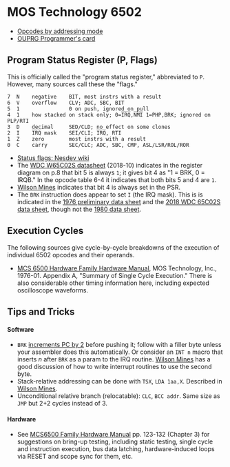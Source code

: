 MOS Technology 6502
===================

- [Opcodes by addressing mode](opcodes)
- [OUPRG Programmer's card](progcard)


Program Status Register (P, Flags)
----------------------------------

This is officially called the "program status register," abbreviated
to `P`. However, many sources call these the "flags."

    7  N    negative    BIT, most instrs with a result
    6  V    overflow    CLV; ADC, SBC, BIT
    5  1                0 on push, ignored on pull
    4  1    how stacked on stack only; 0=I̅R̅Q̅,N̅M̅I̅ 1=PHP,BRK; ignored on PLP/RTI
    3  D    decimal     SED/CLD; no effect on some clones
    2  I    I̅R̅Q̅ mask    SEI/CLI; I̅R̅Q̅, RTI
    1  Z    zero        most instrs with a result
    0  C    carry       SEC/CLC; ADC, SBC, CMP, ASL/LSR/ROL/ROR

- [Status flags: Nesdev wiki][nesdev-flags]
- The [WDC W65C02S datasheet][ds2018] (2018-10) indicates in the
  register diagram on p.8 that bit 5 is always `1`; it gives bit 4 as
  "1 = BRK, 0 = IRQB." In the opcode table 6-4 it indicates that both
  bits 5 and 4 are `1`.
- [Wilson Mines][wmint2.2] indicates that bit 4 is always set in the
  PSR.
- The `BRK` instruction does appear to set `I` (the IRQ mask). This is
  is indicated in the [1976 preliminary data sheet][ds1976] and the
  [2018 WDC 65C02S data sheet][ds2018], though not the [1980 data
  sheet][ds1980].


Execution Cycles
----------------

The following sources give cycle-by-cycle breakdowns of the execution
of individual 6502 opcodes and their operands.
- [MCS 6500 Hardware Family Hardware Manual][hm1976], MOS Technology,
  Inc., 1976-01. Appendix A, "Summary of Single Cycle Execution."
  There is also considerable other timing information here, including
  expected oscilloscope waveforms.


Tips and Tricks
---------------

#### Software

- `BRK` [increments PC by 2][brk-pc2] before pushing it; follow with a
  filler byte unless your assembler does this automatically. Or
  consider an `INT n` macro that inserts _n_ after `BRK` as a param to
  the IRQ routine. [Wilson Mines][wmint2.2] has a good discussion of
  how to write interrupt routines to use the second byte.
- Stack-relative addressing can be done with `TSX`, `LDA 1aa,X`.
  Described in [Wilson Mines][wmint2.2].
- Unconditional relative branch (relocatable): `CLC`, `BCC addr`. Same
  size as `JMP` but 2+2 cycles instead of 3.

#### Hardware

- See [MCS6500 Family Hardware Manual][hm1976] pp. 123-132 (Chapter 3)
  for suggestions on bring-up testing, including static testing,
  single cycle and instruction execution, bus data latching,
  hardware-induced loops via RESET and scope sync for them, etc.


<!-------------------------------------------------------------------->
[brk-pc2]: http://forum.6502.org/viewtopic.php?t=1917
[ds1976]: http://archive.6502.org/datasheets/mos_6500_mpu_preliminary_may_1976.pdf
[ds1980]: http://archive.6502.org/datasheets/mos_6500_mpu_mar_1980.pdf
[ds2018]: http://archive.6502.org/datasheets/wdc_w65c02s_oct_8_2018.pdf
[hm1976]: http://archive.6502.org/books/mcs6500_family_hardware_manual.pdf
[nesdev-flags]: https://wiki.nesdev.com/w/index.php/Status_flags
[wmint2.2]: http://wilsonminesco.com/6502interrupts/#2.2
